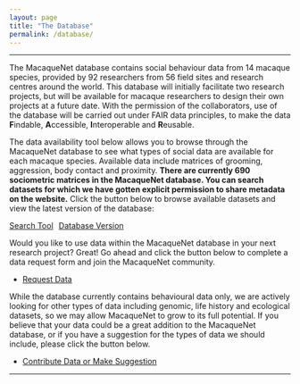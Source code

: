 ```yaml
---
layout: page
title: "The Database"
permalink: /database/
---
```

***

The MacaqueNet database contains social behaviour data from 14 macaque species, provided by 92 researchers from 56 field sites and research centres around the world. This database will initially facilitate two research projects, but will be available for macaque researchers to design their own projects at a future date. 
With the permission of the collaborators, use of the database will be carried out under FAIR data principles, to make the data **F**indable, **A**ccessible, **I**nteroperable and **R**eusable. 


The data availability tool below allows you to browse through the MacaqueNet database to see what types of social data are available for each macaque species. Available data include matrices of grooming, aggression, body contact and proximity. 
**There are currently 690 sociometric matrices in the MacaqueNet database. You can search datasets for which we have gotten explicit permission to share metadata on the website.**
Click the button below to browse available datasets and view the latest version of the database:
<ul class="actions" style="display: flex; list-style: none; padding: 0; gap: 10px;">
    <li style="margin: 0;"><a href="https://macaquenet.shinyapps.io/MacaqueNet_database_search_tool/" frameborder="no" width="100%" height="100%" target="_blank" class="button big">Search Tool</a></li>
    <li style="margin: 0;"><a href= "{{ 'database_version_changelog' | absolute_url }}" frameborder="no" width="100%" height="100%" target="_blank" class="button big">Database Version</a></li>
</ul>

Would you like to use data within the MacaqueNet database in your next research project? Great! Go ahead and click the button below to complete a data request form and join the MacaqueNet community.
<ul class="actions">
        <li><a href="https://docs.google.com/forms/d/e/1FAIpQLSfR3pvQBxVdw8PK0UhnTfzd2Ty85oLSY3HVHmApoq7s-n26Jg/viewform?usp=sf_link" target="_blank" class="button big">Request Data</a></li> 
      </ul>

While the database currently contains behavioural data only, we are actively looking for other types of data including genomic, life history and ecological datasets, so we may allow MacaqueNet to grow to its full potential. If you believe that your data could be a great addition to the MacaqueNet database, or if you have a suggestion for the types of data we should include, please click the button below.
<ul class="actions">
        <li><a href="https://docs.google.com/forms/d/e/1FAIpQLSfZYgh6GKW_CmiwbJu4KPil3OUEYgnB3ZUQjMhJ3XfZs2WPhw/viewform?usp=sf_link" target="_blank" class="button big">Contribute Data or Make Suggestion</a></li> 
      </ul>

***
